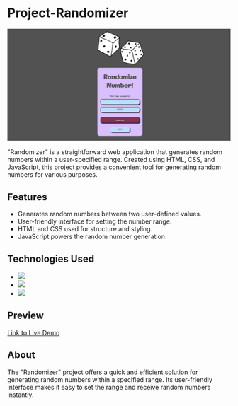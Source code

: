 # Project-Randomizer

![Randomizer Project Preview](./assets/printrandomizer.PNG)

"Randomizer" is a straightforward web application that generates random numbers within a user-specified range. Created using HTML, CSS, and JavaScript, this project provides a convenient tool for generating random numbers for various purposes.

## Features

- Generates random numbers between two user-defined values.
- User-friendly interface for setting the number range.
- HTML and CSS used for structure and styling.
- JavaScript powers the random number generation.

## Technologies Used

- <img src="https://img.shields.io/badge/HTML-239120?style=for-the-badge&logo=html5&logoColor=white">
- <img src="https://img.shields.io/badge/CSS-239120?&style=for-the-badge&logo=css3&logoColor=white">
- <img src="https://img.shields.io/badge/JavaScript-F7DF1E?style=for-the-badge&logo=javascript&logoColor=black">

## Preview

[Link to Live Demo](https://jhschier.github.io/Project-Randomizer/)

## About

The "Randomizer" project offers a quick and efficient solution for generating random numbers within a specified range. Its user-friendly interface makes it easy to set the range and receive random numbers instantly.
